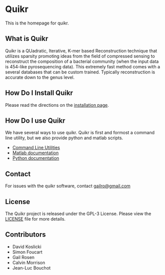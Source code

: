 # Quikr #
This is the homepage for quikr.

## What is Quikr ##
Quikr is a QUadratic, Iterative, K-mer based Reconstruction technique that
utilizes sparsity promoting ideas from the field of compressed sensing to
reconstruct the composition of a bacterial community (when the input data is
454-like pyrosequencing data). This extremely fast method comes with a several
databases that can be custom trained. Typically reconstruction is
accurate down to the genus level.


## How Do I Install Quikr ##
Please read the directions on the [installation page](doc/install.markdown).

## How Do I use Quikr ##
We have several ways to use quikr. Quikr is first and formost a command
line utility, but we also provide python and matlab scripts.

+ [Command Line Utilities](doc/cli.markdown)
+ [Matlab documentation](doc/matlab.markdown)
+ [Python documentation](doc/python.markdown)

## Contact ##
For issues with the quikr software, contact gailro@gmail.com

## License ##

The Quikr project is released under the GPL-3 License. Please view the [LICENSE](LICENSE)
file for more details.

## Contributors ##
+ David Koslicki
+ Simon Foucart
+ Gail Rosen
+ Calvin Morrison
+ Jean-Luc Bouchot

